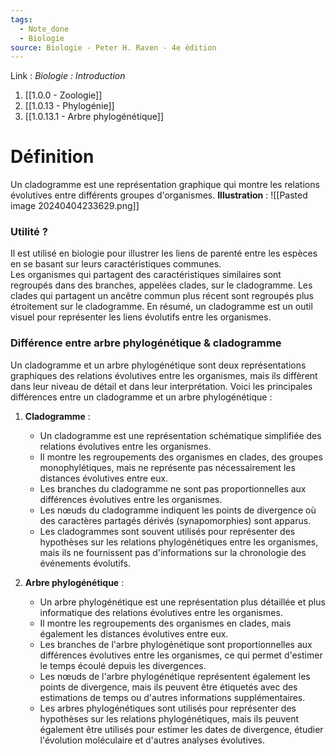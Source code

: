 ```yaml
---
tags:
  - Note_done
  - Biologie
source: Biologie - Peter H. Raven - 4e édition
---
```


Link :
_Biologie : Introduction_
1. [[1.0.0 - Zoologie]]
2. [[1.0.13 - Phylogénie]]
3. [[1.0.13.1 - Arbre phylogénétique]]

# Définition
Un cladogramme est une représentation graphique qui montre les relations évolutives entre différents groupes d'organismes. 
**Illustration** : ![[Pasted image 20240404233629.png]]
### Utilité ?
Il est utilisé en biologie pour illustrer les liens de parenté entre les espèces en se basant sur leurs caractéristiques communes. 
\
Les organismes qui partagent des caractéristiques similaires sont regroupés dans des branches, appelées clades, sur le cladogramme. Les clades qui partagent un ancêtre commun plus récent sont regroupés plus étroitement sur le cladogramme. En résumé, un cladogramme est un outil visuel pour représenter les liens évolutifs entre les organismes.
### Différence entre arbre phylogénétique & cladogramme 
Un cladogramme et un arbre phylogénétique sont deux représentations graphiques des relations évolutives entre les organismes, mais ils diffèrent dans leur niveau de détail et dans leur interprétation. Voici les principales différences entre un cladogramme et un arbre phylogénétique :

1. **Cladogramme** :
    
    - Un cladogramme est une représentation schématique simplifiée des relations évolutives entre les organismes.
    - Il montre les regroupements des organismes en clades, des groupes monophylétiques, mais ne représente pas nécessairement les distances évolutives entre eux.
    - Les branches du cladogramme ne sont pas proportionnelles aux différences évolutives entre les organismes.
    - Les nœuds du cladogramme indiquent les points de divergence où des caractères partagés dérivés (synapomorphies) sont apparus.
    - Les cladogrammes sont souvent utilisés pour représenter des hypothèses sur les relations phylogénétiques entre les organismes, mais ils ne fournissent pas d'informations sur la chronologie des événements évolutifs.
2. **Arbre phylogénétique** :
    
    - Un arbre phylogénétique est une représentation plus détaillée et plus informatique des relations évolutives entre les organismes.
    - Il montre les regroupements des organismes en clades, mais également les distances évolutives entre eux.
    - Les branches de l'arbre phylogénétique sont proportionnelles aux différences évolutives entre les organismes, ce qui permet d'estimer le temps écoulé depuis les divergences.
    - Les nœuds de l'arbre phylogénétique représentent également les points de divergence, mais ils peuvent être étiquetés avec des estimations de temps ou d'autres informations supplémentaires.
    - Les arbres phylogénétiques sont utilisés pour représenter des hypothèses sur les relations phylogénétiques, mais ils peuvent également être utilisés pour estimer les dates de divergence, étudier l'évolution moléculaire et d'autres analyses évolutives.